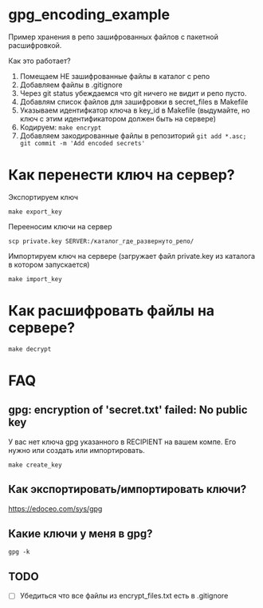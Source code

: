# gpg_encoding_example

Пример хранения в репо зашифрованных файлов с пакетной расшифровкой.

Как это работает?

1. Помещаем НЕ зашифрованные файлы в каталог с репо
2. Добавляем файлы в .gitignore
3. Через git status убеждаемся что git ничего не видит и репо пусто.
4. Добавлям список файлов для зашифровки в secret_files в Makefile
5. Указываем идентифкатор ключа в key_id в Makefile (выдумайте, но ключ с этим
   идентификатором должен быть на сервере)
6. Кодируем: `make encrypt`
7. Добавляем закодированные файлы в репозиторий `git add *.asc; git commit -m 'Add encoded
   secrets'`


# Как перенести ключ на сервер?

Экспортируем ключ

```
make export_key
```

Перееносим ключи на сервер

```
scp private.key SERVER:/каталог_где_развернуто_репо/
```

Импортируем ключ на сервере (загружает файл private.key из каталога в котором
запускается)

```
make import_key
```


# Как расшифровать файлы на сервере?

```
make decrypt
```

# FAQ

## gpg: encryption of 'secret.txt' failed: No public key

У вас нет ключа gpg указанного в RECIPIENT на вашем компе. Его нужно или создать
или импортировать.

```
make create_key
```

## Как экспортировать/импортировать ключи?

https://edoceo.com/sys/gpg


## Какие ключи у меня в gpg?

```
gpg -k
```

## TODO

* [ ] Убедиться что все файлы из encrypt_files.txt есть в .gitignore
